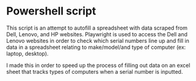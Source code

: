 # Powershell script
This script is an attempt to autofill a spreadsheet with data scraped from Dell, Lenovo, and HP websites. Playwright is used to access the Dell and Lenovo websites in order to check which serial numbers line up and fill in data in a spreadsheet relating to make/model/and type of computer (ex: laptop, desktop).

I made this in order to speed up the process of filling out data on an excel sheet that tracks types of computers when a serial number is inputted.
